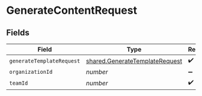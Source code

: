 # GenerateContentRequest


## Fields

| Field                                                                                   | Type                                                                                    | Required                                                                                | Description                                                                             |
| --------------------------------------------------------------------------------------- | --------------------------------------------------------------------------------------- | --------------------------------------------------------------------------------------- | --------------------------------------------------------------------------------------- |
| `generateTemplateRequest`                                                               | [shared.GenerateTemplateRequest](../../../sdk/models/shared/generatetemplaterequest.md) | :heavy_check_mark:                                                                      | N/A                                                                                     |
| `organizationId`                                                                        | *number*                                                                                | :heavy_minus_sign:                                                                      | N/A                                                                                     |
| `teamId`                                                                                | *number*                                                                                | :heavy_check_mark:                                                                      | N/A                                                                                     |
